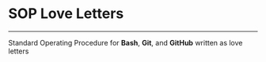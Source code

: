 # SOP Love Letters
---
Standard Operating Procedure for **Bash**, **Git**, and **GitHub** written as love letters